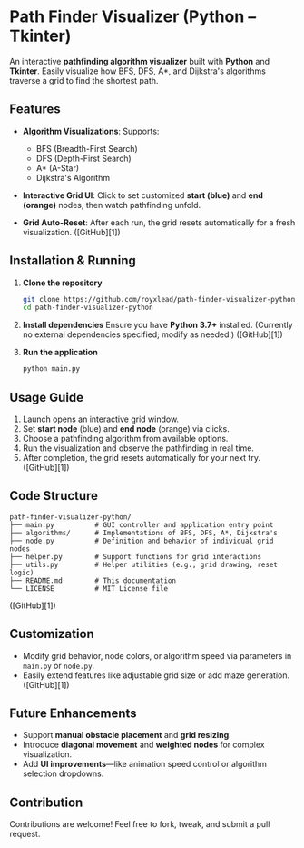 # Path Finder Visualizer (Python – Tkinter)

An interactive **pathfinding algorithm visualizer** built with **Python** and **Tkinter**. Easily visualize how BFS, DFS, A\*, and Dijkstra's algorithms traverse a grid to find the shortest path.

## Features

* **Algorithm Visualizations**: Supports:

  * BFS (Breadth-First Search)
  * DFS (Depth-First Search)
  * A\* (A-Star)
  * Dijkstra's Algorithm
* **Interactive Grid UI**: Click to set customized **start (blue)** and **end (orange)** nodes, then watch pathfinding unfold.
* **Grid Auto-Reset**: After each run, the grid resets automatically for a fresh visualization. ([GitHub][1])

## Installation & Running

1. **Clone the repository**

   ```bash
   git clone https://github.com/royxlead/path-finder-visualizer-python.git
   cd path-finder-visualizer-python
   ```

2. **Install dependencies**
   Ensure you have **Python 3.7+** installed.
   (Currently no external dependencies specified; modify as needed.) ([GitHub][1])

3. **Run the application**

   ```bash
   python main.py
   ```

## Usage Guide

1. Launch opens an interactive grid window.
2. Set **start node** (blue) and **end node** (orange) via clicks.
3. Choose a pathfinding algorithm from available options.
4. Run the visualization and observe the pathfinding in real time.
5. After completion, the grid resets automatically for your next try. ([GitHub][1])

## Code Structure

```
path-finder-visualizer-python/
├── main.py          # GUI controller and application entry point
├── algorithms/      # Implementations of BFS, DFS, A*, Dijkstra's
├── node.py          # Definition and behavior of individual grid nodes
├── helper.py        # Support functions for grid interactions
├── utils.py         # Helper utilities (e.g., grid drawing, reset logic)
├── README.md        # This documentation
└── LICENSE          # MIT License file
```

([GitHub][1])

## Customization

* Modify grid behavior, node colors, or algorithm speed via parameters in `main.py` or `node.py`.
* Easily extend features like adjustable grid size or add maze generation. ([GitHub][1])

## Future Enhancements

* Support **manual obstacle placement** and **grid resizing**.
* Introduce **diagonal movement** and **weighted nodes** for complex visualization.
* Add **UI improvements**—like animation speed control or algorithm selection dropdowns.

## Contribution

Contributions are welcome! Feel free to fork, tweak, and submit a pull request.
